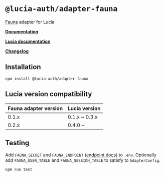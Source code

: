 # `@lucia-auth/adapter-fauna`

[Fauna](https://fauna.com) adapter for Lucia

**[Documentation](https://lucia-auth.vercel.app/learn/adapters/fauna)**

**[Lucia documentation](https://lucia-auth.vercel.app)**

**[Changelog](https://github.com/pilcrowOnPaper/lucia-auth/blob/main/packages/adapter-fauna/CHANGELOG.md)**

## Installation

```
npm install @lucia-auth/adapter-fauna
```

## Lucia version compatibility

| Fauna adapter version | Lucia version |
| --------------------- | ------------- |
| 0.1.x                 | 0.1.x ~ 0.3.x |
| 0.2.x                 | 0.4.0 ~       |

## Testing

Add `FAUNA_SECRET` and `FAUNA_ENDPOINT` ([endpoint docs](https://docs.fauna.com/fauna/current/learn/understanding/region_groups#region-group-endpoints)) to `.env`.
Optionally add `FAUNA_USER_TABLE` and `FAUNA_SESSION_TABLE` to satisfy to `AdapterConfig`.

```
npm run test
```
